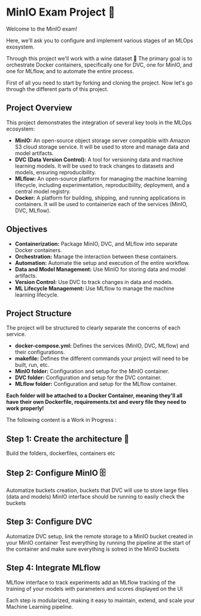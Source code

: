 # MinIO Exam Project 🚀

Welcome to the MinIO exam!

Here, we'll ask you to configure and implement various stages of an MLOps exosystem. 

Through this project we'll work with a wine dataset 🍷 The primary goal is to orchestrate Docker containers, specifically one for DVC, one for MinIO, and one for MLflow, and to automate the entire process.

First of all you need to start by forking and cloning the project.
Now let's go through the different parts of this project.

## Project Overview

This project demonstrates the integration of several key tools in the MLOps ecosystem:

*   **MinIO:** An open-source object storage server compatible with Amazon S3 cloud storage service. It will be used to store and manage data and model artifacts.
*   **DVC (Data Version Control):** A tool for versioning data and machine learning models. It will be used to track changes to datasets and models, ensuring reproducibility.
*   **MLflow:** An open-source platform for managing the machine learning lifecycle, including experimentation, reproducibility, deployment, and a central model registry.
*   **Docker:** A platform for building, shipping, and running applications in containers. It will be used to containerize each of the services (MinIO, DVC, MLflow).

## Objectives

*   **Containerization:** Package MinIO, DVC, and MLflow into separate Docker containers.
*   **Orchestration:** Manage the interaction between these containers.
*   **Automation:** Automate the setup and execution of the entire workflow.
*   **Data and Model Management:** Use MinIO for storing data and model artifacts.
*   **Version Control:** Use DVC to track changes in data and models.
*   **ML Lifecycle Management:** Use MLflow to manage the machine learning lifecycle.

## Project Structure

The project will be structured to clearly separate the concerns of each service.

*   **docker-compose.yml:** Defines the services (MinIO, DVC, MLflow) and their configurations.
*   **makefile:** Defines the different commands your project will need to be built, run, etc.
*   **MinIO folder:** Configuration and setup for the MinIO container.
*   **DVC folder:** Configuration and setup for the DVC container.
*   **MLflow folder:** Configuration and setup for the MLflow container.

**Each folder will be attached to a Docker Container, meaning they'll all have their own     Dockerfile, requirements.txt and every file they need to work properly!**


The following content is a Work in Progress :

## Step 1: Create the architecture 🧩
Build the folders, dockerfiles, containers etc

## Step 2: Configure MinIO 🗄️
Automatize buckets creation, buckets that DVC will use to store large files (data and models)
MinIO interface should be running to easily check the buckets

## Step 3: Configure DVC
Automatize DVC setup, link the remote storage to a MinIO bucket created in your MinIO container
Test everything by running the pipeline at the start of the container and make sure everything is sotred in the MinIO buckets

## Step 4: Integrate MLflow
MLflow interface to track experiments
add an MLflow tracking of the training of your models with parameters and scores displayed on the UI


Each step is modularized, making it easy to maintain, extend, and scale your Machine Learning pipeline. 
